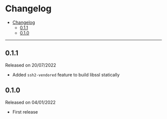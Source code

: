 # Changelog

- [Changelog](#changelog)
  - [0.1.1](#011)
  - [0.1.0](#010)

---

## 0.1.1

Released on 20/07/2022

- Added `ssh2-vendored` feature to build libssl statically

## 0.1.0

Released on 04/01/2022

- First release

